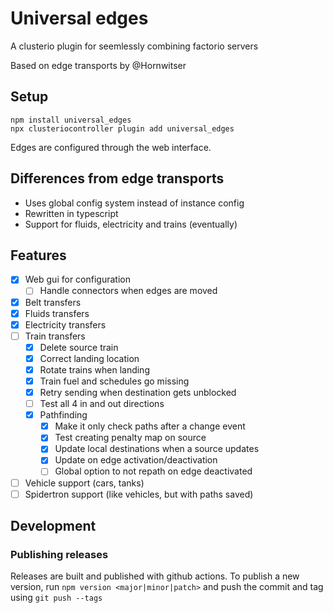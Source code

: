 # Universal edges

A clusterio plugin for seemlessly combining factorio servers

Based on edge transports by @Hornwitser

## Setup

	npm install universal_edges
	npx clusteriocontroller plugin add universal_edges

Edges are configured through the web interface.

## Differences from edge transports
- Uses global config system instead of instance config
- Rewritten in typescript
- Support for fluids, electricity and trains (eventually)

## Features

- [x] Web gui for configuration
	- [ ] Handle connectors when edges are moved
- [x] Belt transfers
- [x] Fluids transfers
- [x] Electricity transfers
- [ ] Train transfers
	- [x] Delete source train
	- [x] Correct landing location
	- [x] Rotate trains when landing 
	- [x] Train fuel and schedules go missing
	- [x] Retry sending when destination gets unblocked
	- [ ] Test all 4 in and out directions
	- [x] Pathfinding
		- [x] Make it only check paths after a change event
		- [x] Test creating penalty map on source
		- [x] Update local destinations when a source updates
		- [x] Update on edge activation/deactivation
		- [ ] Global option to not repath on edge deactivated
- [ ] Vehicle support (cars, tanks)
- [ ] Spidertron support (like vehicles, but with paths saved)

## Development

### Publishing releases

Releases are built and published with github actions. To publish a new version, run `npm version <major|minor|patch>` and push the commit and tag using `git push --tags`
